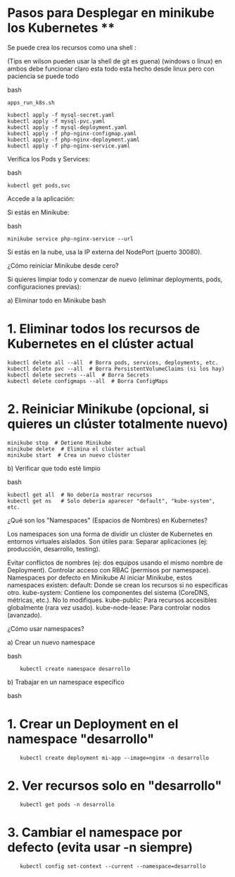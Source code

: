 # Pasos para Desplegar en minikube los Kubernetes **

Se puede crea los recursos como una shell :



(Tips en wilson pueden usar la shell de git es guena) (windows o linux) 
en ambos debe funcionar claro esta todo esta hecho desde linux 
pero con paciencia se puede todo

bash 
```
apps_run_k8s.sh 

kubectl apply -f mysql-secret.yaml
kubectl apply -f mysql-pvc.yaml
kubectl apply -f mysql-deployment.yaml
kubectl apply -f php-nginx-configmap.yaml
kubectl apply -f php-nginx-deployment.yaml
kubectl apply -f php-nginx-service.yaml

```

Verifica los Pods y Services:

bash

```
kubectl get pods,svc

```
Accede a la aplicación:

Si estás en Minikube:

bash

```
minikube service php-nginx-service --url

```
Si estás en la nube, usa la IP externa del NodePort (puerto 30080).

¿Cómo reiniciar Minikube desde cero?

Si quieres limpiar todo y comenzar de nuevo (eliminar deployments, pods, configuraciones previas):

a) Eliminar todo en Minikube
bash
# 1. Eliminar todos los recursos de Kubernetes en el clúster actual

```
kubectl delete all --all  # Borra pods, services, deployments, etc.
kubectl delete pvc --all  # Borra PersistentVolumeClaims (si los hay)
kubectl delete secrets --all  # Borra Secrets
kubectl delete configmaps --all  # Borra ConfigMaps
```

# 2. Reiniciar Minikube (opcional, si quieres un clúster totalmente nuevo)

```
minikube stop  # Detiene Minikube
minikube delete  # Elimina el clúster actual
minikube start  # Crea un nuevo clúster
```

b) Verificar que todo esté limpio

bash
```
kubectl get all  # No debería mostrar recursos
kubectl get ns   # Solo debería aparecer "default", "kube-system", etc.
```
¿Qué son los "Namespaces" (Espacios de Nombres) en Kubernetes?

Los namespaces son una forma de dividir un clúster de Kubernetes en entornos virtuales aislados. Son útiles para:
Separar aplicaciones (ej: producción, desarrollo, testing).

Evitar conflictos de nombres (ej: dos equipos usando el mismo nombre de Deployment).
Controlar acceso con RBAC (permisos por namespace).
Namespaces por defecto en Minikube
Al iniciar Minikube, estos namespaces existen:
default: Donde se crean los recursos si no especificas otro.
kube-system: Contiene los componentes del sistema (CoreDNS, métricas, etc.). No lo modifiques.
kube-public: Para recursos accesibles globalmente (rara vez usado).
kube-node-lease: Para controlar nodos (avanzado).

¿Cómo usar namespaces?

a) Crear un nuevo namespace

bash
```
 	kubectl create namespace desarrollo
```
b) Trabajar en un namespace específico

bash

# 1. Crear un Deployment en el namespace "desarrollo"
```
	kubectl create deployment mi-app --image=nginx -n desarrollo
```
# 2. Ver recursos solo en "desarrollo"
```
	kubectl get pods -n desarrollo
```
# 3. Cambiar el namespace por defecto (evita usar -n siempre)
```	
	kubectl config set-context --current --namespace=desarrollo
```
